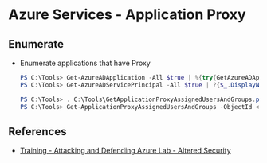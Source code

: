 # Azure Services - Application Proxy

## Enumerate

* Enumerate applications that have Proxy
    ```powershell
    PS C:\Tools> Get-AzureADApplication -All $true | %{try{GetAzureADApplicationProxyApplication -ObjectId $_.ObjectID;$_.DisplayName;$_.ObjectID}catch{}}
    PS C:\Tools> Get-AzureADServicePrincipal -All $true | ?{$_.DisplayName -eq "Finance Management System"}

    PS C:\Tools> . C:\Tools\GetApplicationProxyAssignedUsersAndGroups.ps1
    PS C:\Tools> Get-ApplicationProxyAssignedUsersAndGroups -ObjectId <OBJECT-ID>
    ```


## References

* [Training - Attacking and Defending Azure Lab - Altered Security](https://www.alteredsecurity.com/azureadlab)